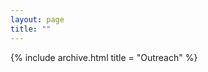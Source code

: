 ```yaml
---
layout: page
title: ""
---
```


{% include archive.html title = "Outreach" %}

<!--
{% if site.show_excerpts %}
  {% include home.html %}
{% else %}
  {% include archive.html title="" %}
{% endif %}
-->
